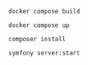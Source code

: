 ```
docker compose build
```
```
docker compose up
```

```
composer install
```
```
symfony server:start
```